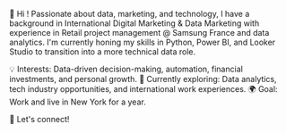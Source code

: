 👋 Hi !
Passionate about data, marketing, and technology, I have a background in International Digital Marketing & Data Marketing with experience in 
Retail project management @ Samsung France and data analytics. 
I'm currently honing my skills in Python, Power BI, and Looker Studio to transition into a more technical data role.

💡 Interests: Data-driven decision-making, automation, financial investments, and personal growth.
🚀 Currently exploring: Data analytics, tech industry opportunities, and international work experiences.
🌍 Goal: Work and live in New York for a year.

🔗 Let's connect!
